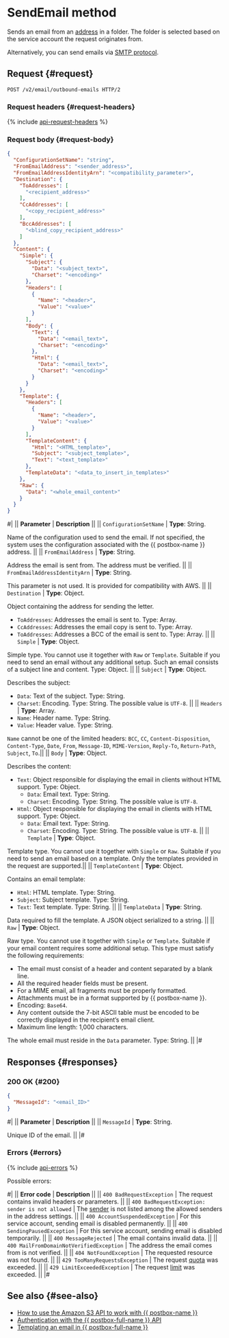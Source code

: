 # SendEmail method

Sends an email from an [address](../../concepts/glossary.md#adress) in a folder. The folder is selected based on the service account the request originates from.

Alternatively, you can send emails via [SMTP protocol](../../quickstart.md#smtp).

## Request {#request}

```http
POST /v2/email/outbound-emails HTTP/2
```

### Request headers {#request-headers}

{% include [api-request-headers](../../../_includes/postbox/api-request-headers.md) %}

### Request body {#request-body}

```json
{
  "ConfigurationSetName": "string",
  "FromEmailAddress": "<sender_address>",
  "FromEmailAddressIdentityArn": "<compatibility_parameter>",
  "Destination": {
    "ToAddresses": [
      "<recipient_address>"
    ],
    "CcAddresses": [
      "<copy_recipient_address>"
    ],
    "BccAddresses": [
      "<blind_copy_recipient_address>"
    ]
  },
  "Content": {
    "Simple": {
      "Subject": {
        "Data": "<subject_text>",
        "Charset": "<encoding>"
      },
      "Headers": [
        {
          "Name": "<header>",
          "Value": "<value>"
        }
      ],
      "Body": {
        "Text": {
          "Data": "<email_text>",
          "Charset": "<encoding>"
        },
        "Html": {
          "Data": "<email_text>",
          "Charset": "<encoding>"
        }
      }
    },
    "Template": {
      "Headers": [
        {
          "Name": "<header>",
          "Value": "<value>"
        }
      ],
      "TemplateContent": {
        "Html": "<HTML_template>",
        "Subject": "<subject_template>",
        "Text": "<text_template>"
      },
      "TemplateData": "<data_to_insert_in_templates>"
    },
    "Raw": {
      "Data": "<whole_email_content>"
    }
  }
}
```

#|
|| **Parameter** | **Description** ||
|| `ConfigurationSetName` | **Type**: String.

Name of the configuration used to send the email. If not specified, the system uses the configuration associated with the {{ postbox-name }} address. ||
|| `FromEmailAddress` | **Type**: String.

Address the email is sent from. The address must be verified. ||
|| `FromEmailAddressIdentityArn` | **Type**: String.

This parameter is not used. It is provided for compatibility with AWS. ||
|| `Destination` | **Type**: Object.

Object containing the address for sending the letter. 

* `ToAddresses`: Addresses the email is sent to. Type: Array. 
* `CcAddresses`: Addresses the email copy is sent to. Type: Array.
* `ToAddresses`: Addresses a BCC of the email is sent to. Type: Array. ||
|| `Simple` | **Type**: Object.

Simple type. You cannot use it together with `Raw` or `Template`. Suitable if you need to send an email without any additional setup. Such an email consists of a subject line and content. Type: Object. ||
|| `Subject` | **Type**: Object.

Describes the subject:
  * `Data`: Text of the subject. Type: String.
  * `Charset`: Encoding. Type: String. The possible value is `UTF-8`. ||
|| `Headers` | **Type**: Array.
  * `Name`: Header name. Type: String.
  * `Value`: Header value. Type: String. 

`Name` cannot be one of the limited headers: `BCC`, `CC`, `Content-Disposition`, `Content-Type`, `Date`, 
`From`, `Message-ID`, `MIME-Version`, `Reply-To`, `Return-Path`, `Subject`, `To`.||
|| `Body` | **Type**: Object.

Describes the content:
  * `Text`: Object responsible for displaying the email in clients without HTML support. Type: Object.
      * `Data`: Email text. Type: String.
      * `Charset`: Encoding. Type: String. The possible value is `UTF-8`.
  * `Html`: Object responsible for displaying the email in clients with HTML support. Type: Object.
      * `Data`: Email text. Type: String.
      * `Charset`: Encoding. Type: String. The possible value is `UTF-8`. ||
|| `Template` | **Type**: Object.

Template type. You cannot use it together with `Simple` or `Raw`. Suitable if you need to send an email based on a template. Only the templates provided in the request are supported.||
|| `TemplateContent` | **Type**: Object.

Contains an email template:
  * `Html`: HTML template. Type: String.
  * `Subject`: Subject template. Type: String.
  * `Text`: Text template. Type: String. ||
|| `TemplateData` | **Type**: String.

Data required to fill the template. A JSON object serialized to a string. ||
|| `Raw` | **Type**: Object.

Raw type. You cannot use it together with `Simple` or `Template`. Suitable if your email content requires some additional setup. This type must satisfy the following requirements:
  * The email must consist of a header and content separated by a blank line.
  * All the required header fields must be present.
  * For a MIME email, all fragments must be properly formatted.
  * Attachments must be in a format supported by {{ postbox-name }}.
  * Encoding: `Base64`.
  * Any content outside the 7-bit ASCII table must be encoded to be correctly displayed in the recipient’s email client.
  * Maximum line length: 1,000 characters.

The whole email must reside in the `Data` parameter. Type: String. ||
|#

## Responses {#responses}

### 200 OK {#200}

```json
{
  "MessageId": "<email_ID>"
}
```

#|
|| **Parameter** | **Description** ||
|| `MessageId` | **Type**: String.

Unique ID of the email. ||
|#

### Errors {#errors}

{% include [api-errors](../../../_includes/postbox/api-errors.md) %}

Possible errors:

#|
|| **Error code** | **Description** ||
|| `400 BadRequestException` | The request contains invalid headers or parameters. ||
|| `400 BadRequestException: sender is not allowed` | The [sender](../../concepts/glossary.md#sender) is not listed among the allowed senders in the address settings. ||
|| `400 AccountSuspendedException` | For this service account, sending email is disabled permanently. ||
|| `400 SendingPausedException` | For this service account, sending email is disabled temporarily. ||
|| `400 MessageRejected` | The email contains invalid data. ||
|| `400 MailFromDomainNotVerifiedException` | The address the email comes from is not verified. ||
|| `404 NotFoundException` | The requested resource was not found. ||
|| `429 TooManyRequestsException` | The request [quota](../../concepts/limits.md#postbox-quotas) was exceeded. ||
|| `429 LimitExceededException` | The request [limit](../../concepts/limits.md) was exceeded. ||
|#

## See also {#see-also}

* [How to use the Amazon S3 API to work with {{ postbox-name }}](../index.md)
* [Authentication with the {{ postbox-full-name }} API](../../api-ref/authentication.md)
* [Templating an email in {{ postbox-full-name }}](../../operations/send-templated-email.md)


